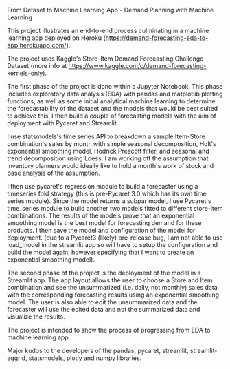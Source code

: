From Dataset to Machine Learning App - Demand Planning with Machine Learning

This project illustrates an end-to-end process culminating in a machine learning app deployed on Heroku (https://demand-forecasting-eda-to-app.herokuapp.com/).

The project uses Kaggle's Store-Item Demand Forecasting Challenge Dataset (more info at https://www.kaggle.com/c/demand-forecasting-kernels-only).

The first phase of the project is done within a Jupyter Notebook. This phase includes exploratory data analysis (EDA) with pandas and matplotlib plotting functions, as well as some initial analytical machine learning to determine the forecastability of the dataset and the models that would be best suited to achieve this. I then build a couple of forecasting models with the aim of deployment with Pycaret and Streamlit.

I use statsmodels's time series API to breakdown a sample Item-Store combination's sales by month with simple seasonal decomposition, Holt's exponential smoothing model, Hodrick Prescott filter, and seasonal and trend decomposition using Loess. I am working off the assumption that inventory planners would ideally like to hold a month's work of stock and base analysis of the assumption.

I then use pycaret's regression module to build a forecaster using a timeseries fold strategy (this is pre-Pycaret 3.0 which has its own time series module). Since the model returns a subpar model, I use Pycaret's time_series module to build another two models fitted to different store-item combinations. The results of the models prove that an exponential smoothing model is the best model for forecasting demand for these products. I then save the model and configuration of the model for deployment. (due to a Pycaret3 (likely) pre-release bug, I am not able to use load_model in the streamlit app so will have to setup the configuration and build the model again, however specifying that I want to create an exponential smoothing model).

The second phase of the project is the deployment of the model in a Streamlit app. The app layout allows the user to choose a Store and Item combination and see the unsummarized (i.e. daily, not monthly) sales data with the corresponding forecasting results using an exponential smoothing model. The user is also able to edit the unsummarized data and the forecaster will use the edited data and not the summarized data and visualize the results.

The project is intended to show the process of progressing from EDA to machine learning app.

Major kudos to the developers of the pandas, pycaret, streamlit, streamlit-aggrid, statsmodels, plotly and numpy libraries.
